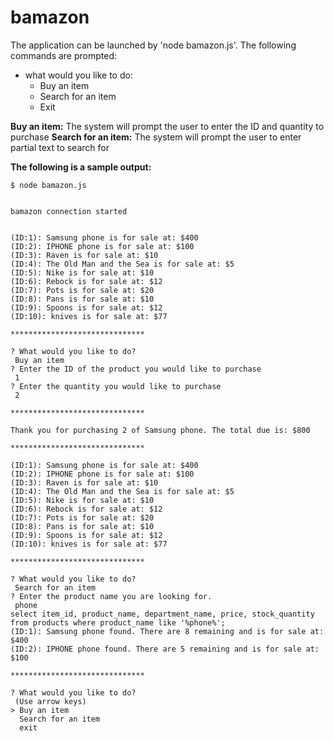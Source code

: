 # bamazon

The application can be launched by 'node bamazon.js'. The following commands are prompted:

<ul>
<li> what would you like to do: 
    <ul>
        <li> Buy an item
        <li> Search for an item
        <li> Exit
    </ul>
</ul>

**Buy an item:** The system will prompt the user to enter the ID and quantity to purchase
**Search for an item:** The system will prompt the user to enter partial text to search for

**The following is a sample output:**

```
$ node bamazon.js


bamazon connection started


(ID:1): Samsung phone is for sale at: $400
(ID:2): IPHONE phone is for sale at: $100
(ID:3): Raven is for sale at: $10
(ID:4): The Old Man and the Sea is for sale at: $5
(ID:5): Nike is for sale at: $10
(ID:6): Rebock is for sale at: $12
(ID:7): Pots is for sale at: $20
(ID:8): Pans is for sale at: $10
(ID:9): Spoons is for sale at: $12
(ID:10): knives is for sale at: $77

******************************

? What would you like to do?
 Buy an item
? Enter the ID of the product you would like to purchase
 1
? Enter the quantity you would like to purchase
 2

******************************

Thank you for purchasing 2 of Samsung phone. The total due is: $800

******************************

(ID:1): Samsung phone is for sale at: $400
(ID:2): IPHONE phone is for sale at: $100
(ID:3): Raven is for sale at: $10
(ID:4): The Old Man and the Sea is for sale at: $5
(ID:5): Nike is for sale at: $10
(ID:6): Rebock is for sale at: $12
(ID:7): Pots is for sale at: $20
(ID:8): Pans is for sale at: $10
(ID:9): Spoons is for sale at: $12
(ID:10): knives is for sale at: $77

******************************

? What would you like to do?
 Search for an item
? Enter the product name you are looking for.
 phone
select item_id, product_name, department_name, price, stock_quantity from products where product_name like '%phone%';
(ID:1): Samsung phone found. There are 8 remaining and is for sale at: $400
(ID:2): IPHONE phone found. There are 5 remaining and is for sale at: $100

******************************

? What would you like to do?
 (Use arrow keys)
> Buy an item
  Search for an item
  exit

```
